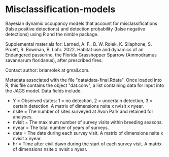 # Misclassification-models
Bayesian dynamic occupancy models that account for misclassifications (false positive detections) and detection probability (false negative detections) using R and the nimble package.

Supplemental materials for: 
Larned, A. F., B. W. Rolek, K. Silaphone, S. Pruett, R. Bowman, B. Lohr. 2022. Habitat use and dynamics of an Endangered passerine, the Florida Grasshopper Sparrow (Ammodramus savannarum floridanus), after prescribed fires.
 
Contact author: brianrolek at gmail.com.
 
Metadata associated with the file "data\data-final.Rdata". Once loaded into R, this file contains the object "dat.conv", a list containing data for input into the JAGS model. Data fields include: 

+ Y = Observed states: 1 = no detection, 2 = uncertain detection, 3 = certain detection. A matrix of dimensions nsite x nvisit x nyear.
+ nsite = The number of sites surveyed at Avon Park and retained for analyses.
+ nvisit = The maximum number of survey visits within breeding seasons.
+ nyear = The total number of years of surveys. 
+ date = The date during each survey visit. A matrix of dimensions nsite x nvisit x nyear.
+ hr = Time after civil dawn during the start of each survey visit. A matrix of dimensions nsite x nvisit x nyear.

